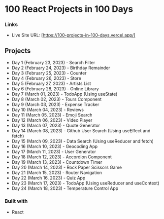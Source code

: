 # 100 React Projects in 100 Days

### Links

- Live Site URL: [https://100-projects-in-100-days.vercel.app/]

## Projects

- Day 1 (February 23, 2023) - Search Filter
- Day 2 (February 24, 2023) - Birthday Remainder
- Day 3 (February 25, 2023) - Counter
- Day 4 (February 26, 2023) - Store
- Day 5 (February 27, 2023) - Artists List
- Day 6 (February 28, 2023) - Online Library
- Day 7 (March 01, 2023) - TodoApp (Using useState)
- Day 8 (March 02, 2023) - Tours Component
- Day 9 (March 03, 2023) - Expense Tracker
- Day 10 (March 04, 2023) - Reviews
- Day 11 (March 05, 2023) - Emoji Search
- Day 12 (March 06, 2023) - Video Player
- Day 13 (March 07, 2023) - Quote Generator
- Day 14 (March 08, 2023) - Github User Search (Using useEffect and fetch)
- Day 15 (March 09, 2023) - Data Search (Using useReducer and fetch)
- Day 16 (March 10, 2023) - Geocoding App
- Day 17 (March 11, 2023) - User Generator
- Day 18 (March 12, 2023) - Accordion Component
- Day 19 (March 13, 2023) - Countdown Timer
- Day 20 (March 14, 2023) - Rock Paper Scissors Game
- Day 21 (March 15, 2023) - Router Navigation
- Day 22 (March 16, 2023) - Quiz App
- Day 23 (March 17, 2023) - TodoApp (Using useReducer and useContext)
- Day 24 (March 18, 2023) - Temperature Control App

### Built with

- React

